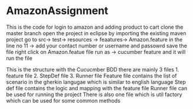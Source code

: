 # AmazonAssignment
This is the code for login to amazon and adding product to cart
clone the master branch 
open the project in eclipse by importing the existing maven project
go to src-> test-> resources -> feaatures-> Amazon.feature
in the line no 11 -> add your contact number or username and passowrd 
save the file 
right click on Amazon.featue file
run as -> cucumber feature
and it will run the file

This is the structure with the Cucucmber BDD
there are mainly 3 files 1. feature file 2. StepDef file 3. Runner file
Feature file contains the list of scenario in the gherkin langugae which is similar to english language
Step def file contains the logic and mapping with the feature file
Runner file can be used for running the project
There is also one file which is util factory which can be used for some common methods
